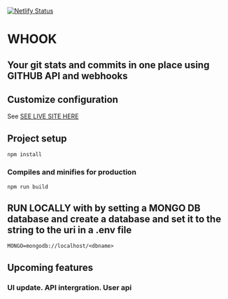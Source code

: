 [![Netlify Status](https://api.netlify.com/api/v1/badges/7792dd7b-b640-4846-9c4a-ddd2792e8157/deploy-status)](https://app.netlify.com/sites/whook/deploys)

# WHOOK
## Your git stats and commits in one place using GITHUB API and webhooks

## Customize configuration
See [SEE LIVE SITE HERE](https://whook.netlify.app/)

## Project setup
```
npm install
```
### Compiles and minifies for production
```
npm run build
```
## RUN LOCALLY with by setting a MONGO DB database and create a database and set it to the string to the uri in a .env file
```
MONGO=mongodb://localhost/<dbname>
```
## Upcoming features
### UI update. API intergration. User api
